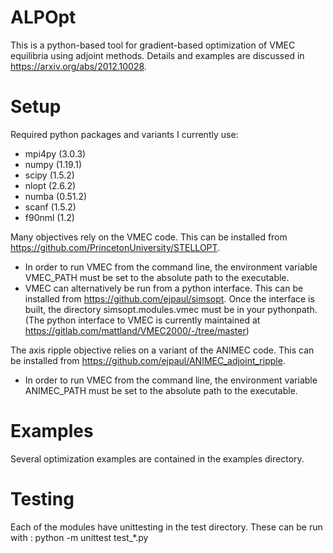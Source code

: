 # ALPOpt

This is a python-based tool for gradient-based optimization of VMEC equilibria using adjoint methods. Details and examples are discussed in https://arxiv.org/abs/2012.10028. 

# Setup

Required python packages and variants I currently use: 
- mpi4py (3.0.3)
- numpy (1.19.1)
- scipy (1.5.2)
- nlopt (2.6.2)
- numba (0.51.2)
- scanf (1.5.2)
- f90nml (1.2)

Many objectives rely on the VMEC code. This can be installed from https://github.com/PrincetonUniversity/STELLOPT. 
- In order to run VMEC from the command line, the environment variable VMEC_PATH must be set to the absolute path to the executable.
- VMEC can alternatively be run from a python interface. This can be installed from https://github.com/ejpaul/simsopt. Once the interface is built, the directory simsopt.modules.vmec must be in your pythonpath. (The python interface to VMEC is currently maintained at https://gitlab.com/mattland/VMEC2000/-/tree/master)

The axis ripple objective relies on a variant of the ANIMEC code. This can be installed from https://github.com/ejpaul/ANIMEC_adjoint_ripple. 
- In order to run VMEC from the command line, the environment variable ANIMEC_PATH must be set to the absolute path to the executable.

# Examples

Several optimization examples are contained in the examples directory. 

# Testing

Each of the modules have unittesting in the test directory. These can be run with : python -m unittest test_\*.py

